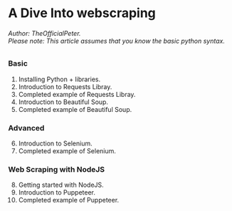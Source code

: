 # A Dive Into webscraping
###### Author: TheOfficialPeter. <br/> Please note: This article assumes that you know the basic python syntax.

### Basic

1. Installing Python + libraries.
2. Introduction to Requests Libray.
3. Completed example of Requests Libray.
4. Introduction to Beautiful Soup.
5. Completed example of Beautiful Soup.

### Advanced

6. Introduction to Selenium.
7. Completed example of Selenium.

### Web Scraping with NodeJS

8. Getting started with NodeJS.
9. Introduction to Puppeteer.
10. Completed example of Puppeteer.
